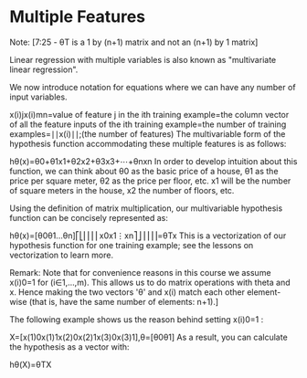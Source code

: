 # Multiple Features

Note: [7:25 - θT is a 1 by (n+1) matrix and not an (n+1) by 1 matrix]

Linear regression with multiple variables is also known as "multivariate linear regression".

We now introduce notation for equations where we can have any number of input variables.

x(i)jx(i)mn=value of feature j in the ith training example=the column vector of all the feature inputs of the ith training example=the number of training examples=∣∣x(i)∣∣;(the number of features)
The multivariable form of the hypothesis function accommodating these multiple features is as follows:

hθ(x)=θ0+θ1x1+θ2x2+θ3x3+⋯+θnxn
In order to develop intuition about this function, we can think about θ0 as the basic price of a house, θ1 as the price per square meter, θ2 as the price per floor, etc. x1 will be the number of square meters in the house, x2 the number of floors, etc.

Using the definition of matrix multiplication, our multivariable hypothesis function can be concisely represented as:

hθ(x)=[θ0θ1...θn]⎡⎣⎢⎢⎢⎢x0x1⋮xn⎤⎦⎥⎥⎥⎥=θTx
This is a vectorization of our hypothesis function for one training example; see the lessons on vectorization to learn more.

Remark: Note that for convenience reasons in this course we assume x(i)0=1 for (i∈1,…,m). This allows us to do matrix operations with theta and x. Hence making the two vectors 'θ' and x(i) match each other element-wise (that is, have the same number of elements: n+1).]

The following example shows us the reason behind setting x(i)0=1 :

X=[x(1)0x(1)1x(2)0x(2)1x(3)0x(3)1],θ=[θ0θ1]
As a result, you can calculate the hypothesis as a vector with:

hθ(X)=θTX